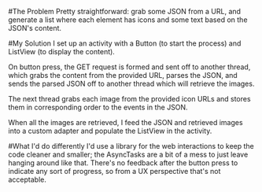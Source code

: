 #The Problem
Pretty straightforward: grab some JSON from a URL, and generate a list where each element has icons and some text based on the JSON's content. 

#My Solution
I set up an activity with a Button (to start the process) and ListView (to display the content). 

On button press, the GET request is formed and sent off to another thread, which grabs the content from the provided URL, parses the JSON, and sends the parsed JSON off to another thread which will retrieve the images. 

The next thread grabs each image from the provided icon URLs and stores them in corresponding order to the events in the JSON. 

When all the images are retrieved, I feed the JSON and retrieved images into a custom adapter and populate the ListView in the activity.

#What I'd do differently
I'd use a library for the web interactions to keep the code cleaner and smaller; the AsyncTasks are a bit of a mess to just leave hanging around like that. There's no feedback after the button press to indicate any sort of progress, so from a UX perspective that's not acceptable. 
